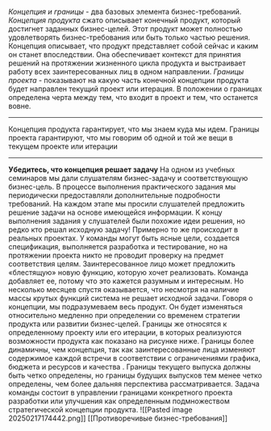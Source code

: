 *Концепция и границы* - два базовых элемента бизнес-требований. *Концепция продукта* сжато описывает конечный продукт, который достигнет заданных бизнес-целей. Этот продукт может полностью удовлетворять бизнес-требования или быть только частью решения. Концепция описывает, что продукт представляет собой сейчас и каким он станет впоследствии. Она обеспечивает контекст для принятия решений на протяжении жизненного цикла продукта и выстраивает работу всех заинтересованных лиц в одном направлении. *Границы проекта* - показывают на какую часть конечной концепции продукта будет направлен текущий проект или итерация. В положении о границах определена черта между тем, что входит в проект и тем, что останется вовне. 

---

Концепция продукта гарантирует, что мы знаем куда мы идем. Границы проекта гарантируют, что мы говорим об одной и той же вещи в текущем проекте или итерации 

---
**Убедитесь, что концепция решает задачу** 
	На одном из учебных семинаров мы дали слушателям бизнес-задачу и соответствующую бизнес-цель. В процессе выполнения практического задания мы периодически предоставляли дополнительные подробности требований. На каждом этапе мы просили слушателей предложить решение задачи на основе имеющейся информации. К концу выполнения задания у слушателей были похожие идеи решения, но редко кто решал исходную задачу! Примерно то же происходит в реальных проектах. У команды могут быть ясные цели, создается спецификация, выполняется разработка и тестирование, но на протяжении проекта никто не проводит проверку на предмет соответствия целям. Заинтересованное лицо может предложить «блестящую» новую функцию, которую хочет реализовать. Команда добавляет ее, потому что это кажется разумным и интересным. Но несколько месяцев спустя оказывается, что несмотря на наличие массы крутых функций система не решает исходной задачи.
Говоря о концепции, мы подразумеваем весь продукт. Он будет изменяться относительно медленно при определении со временем стратегии продукта или развитии бизнес-целей. Границы же относятся к определенному проекту или его итерации, в которых реализуются возможности продукта как показано на рисунке ниже. Границы более динамичны, чем концепция, так как заинтересованные лица изменяют содержимое каждой встречи в соответствии с ограничениями графика, бюджета и ресурсов и качества . Границы текущего выпуска должны быть четко определены, но границы будущих выпусков тем менее четко определены, чем более дальняя перспектива рассматривается. Задача команды состоит в управлении границами конкретного проекта разработки или улучшения как определенным подмножеством стратегической концепции продукта. 
![[Pasted image 20250217174442.png]]
[[Противоречивые бизнес-требования]]
